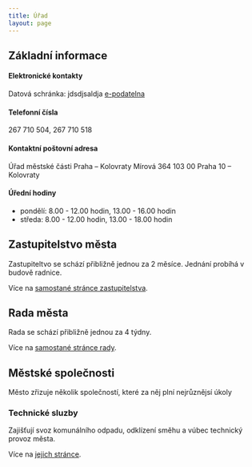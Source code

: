 ```yaml
---
title: Úřad
layout: page
---
```


## Základní informace

#### Elektronické kontakty

Datová schránka: jdsdjsaldja
[e-podatelna](mailto:epodatelna@kolovraty.cz)

#### Telefonní čísla

267 710 504, 267 710 518

#### Kontaktní poštovní adresa

Úřad městské části Praha – Kolovraty
Mírová 364
103 00 Praha 10 – Kolovraty

#### Úřední hodiny

- pondělí: 8.00 - 12.00 hodin, 13.00 - 16.00 hodin
- středa:   8.00 - 12.00 hodin, 13.00 - 18.00 hodin


## Zastupitelstvo města

Zastupiteltvo se schází přibližně jednou za 2 měsíce.
Jednání probíhá v budově radnice.

Více na [samostané stránce zastupitelstva](zastupitelstvo/).


## Rada města

Rada se schází přibližně jednou za 4 týdny.

Více na [samostané stránce rady](rada/).


## Městské společnosti

Město zřizuje několik společností, které za něj plní nejrůznějsí úkoly

### Technické sluzby

Zajišťují svoz komunálního odpadu, odklízení směhu a vúbec technický provoz města.

Více na [jejich stránce](technicke-sluzby/).

